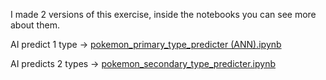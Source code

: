 I made 2 versions of this exercise, inside the notebooks you can see more about them.

AI predict 1 type -> [pokemon_primary_type_predicter (ANN).ipynb](https://github.com/School-Semester-Summaries/AI-semester-6/blob/main/repos/ANN%20Exercise/pokemon_primary_type_predicter%20(ANN).ipynb)

AI predicts 2 types -> [pokemon_secondary_type_predicter.ipynb](https://github.com/School-Semester-Summaries/AI-semester-6/blob/main/repos/ANN%20Exercise/pokemon_secondary_type_predicter.ipynb)
